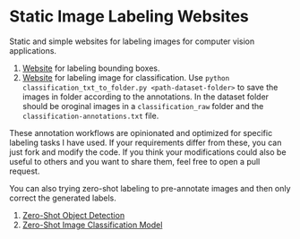 # Static Image Labeling Websites

Static and simple websites for labeling images for computer vision applications.

1. [Website](https://piebro.github.io/static-image-labeling-websites/object-detection-labeling.html) for labeling bounding boxes.
2. [Website](https://piebro.github.io/static-image-labeling-websites/classification-labeling.html) for labeling image for classification. Use `python classification_txt_to_folder.py <path-dataset-folder>` to save the images in folder according to the annotations. In the dataset folder should be oroginal images in a `classification_raw` folder and the `classification-annotations.txt` file.

These annotation workflows are opinionated and optimized for specific labeling tasks I have used.
If your requirements differ from these, you can just fork and modify the code.
If you think your modifications could also be useful to others and you want to share them, feel free to open a pull request.

You can also trying zero-shot labeling to pre-annotate images and then only correct the generated labels.

1. [Zero-Shot Object Detection](https://huggingface.co/models?pipeline_tag=zero-shot-object-detection&sort=trending)
2. [Zero-Shot Image Classification Model](https://huggingface.co/models?pipeline_tag=zero-shot-image-classification&sort=trending)
